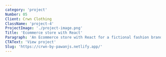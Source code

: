 ```yaml
---
category: 'project'
Number: 05
Client: Crwn Clothing
ClassName: 'project-4'
ProjectImage: './project-image.png'
Title: 'Ecommerce store with React'
Paragraph: 'An Ecommerce store with React for a fictional fashion brand.'
CTAText: 'View project'
Slug: 'https://crwn-by-pawanjs.netlify.app/'
---
```


